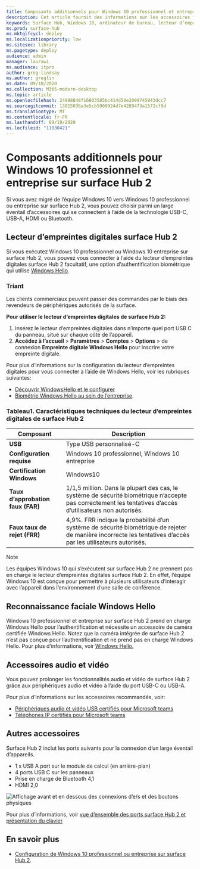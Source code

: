 ```yaml
---
title: Composants additionnels pour Windows 10 professionnel et entreprise sur surface Hub 2
description: Cet article fournit des informations sur les accessoires facultatifs que vous pouvez utiliser avec Windows 10 professionnel ou Enterprise sur surface Hub 2.
keywords: Surface Hub, Windows 10, ordinateur de bureau, lecteur d’empreintes digitales, Windows Hello
ms.prod: surface-hub
ms.mktglfcycl: deploy
ms.localizationpriority: low
ms.sitesec: library
ms.pagetype: deploy
audience: admin
manager: laurawi
ms.audience: itpro
author: greg-lindsay
ms.author: greglin
ms.date: 09/18/2020
ms.collection: M365-modern-desktop
ms.topic: article
ms.openlocfilehash: 24998848f16803585bc414d50e2099745943dcc7
ms.sourcegitcommit: 13015036a3e5cb5909924d7e4289473a1572cf9d
ms.translationtype: MT
ms.contentlocale: fr-FR
ms.lasthandoff: 09/19/2020
ms.locfileid: "11030421"
---
```

# Composants additionnels pour Windows 10 professionnel et entreprise sur surface Hub 2

Si vous avez migré de l’équipe Windows 10 vers Windows 10 professionnel ou entreprise sur surface Hub 2, vous pouvez choisir parmi un large éventail d’accessoires qui se connectent à l’aide de la technologie USB-C, USB-A, HDMI ou Bluetooth. 

## Lecteur d’empreintes digitales surface Hub 2

Si vous exécutez Windows 10 professionnel ou Windows 10 entreprise sur surface Hub 2, vous pouvez vous connecter à l’aide du lecteur d’empreintes digitales surface Hub 2 facultatif, une option d’authentification biométrique qui utilise [Windows Hello](https://docs.microsoft.com/windows-hardware/design/device-experiences/windows-hello).

### Triant

Les clients commerciaux peuvent passer des commandes par le biais des revendeurs de périphériques autorisés de la surface.

**Pour utiliser le lecteur d’empreintes digitales de surface Hub 2:**

1. Insérez le lecteur d’empreintes digitales dans n’importe quel port USB C du panneau, situé sur chaque côté de l’appareil.
2. **Accédez à l’accueil**  >  **Paramètres**  >  **Comptes**  >  **Options**  >  de connexion **Empreinte digitale Windows Hello** pour inscrire votre empreinte digitale.

Pour plus d’informations sur la configuration du lecteur d’empreintes digitales pour vous connecter à l’aide de Windows Hello, voir les rubriques suivantes:

- [Découvrir WindowsHello et le configurer](https://support.microsoft.com/help/4028017/windows-learn-about-windows-hello-and-set-it-up)
- [Biométrie Windows Hello au sein de l’entreprise](https://docs.microsoft.com/windows/security/identity-protection/hello-for-business/hello-biometrics-in-enterprise).

  
### Tableau1. Caractéristiques techniques du lecteur d’empreintes digitales de surface Hub 2


| Composant                       | Description                                                                                                                          |
| ------------------------------- | ------------------------------------------------------------------------------------------------------------------------------------ |
| **USB**                         | Type USB personnalisé-C                                                                                                           |
| **Configuration requise**          | Windows 10 professionnel, Windows 10 entreprise                                                                                               |
| **Certification Windows**       | Windows10                                                                                                                           |
| **Taux d’approbation faux (FAR)** | 1/1,5 million. Dans la plupart des cas, le système de sécurité biométrique n’accepte pas correctement les tentatives d’accès d’utilisateurs non autorisés. |
| **Faux taux de rejet (FRR)** | 4,9%. FRR indique la probabilité d’un système de sécurité biométrique de rejeter de manière incorrecte les tentatives d’accès par les utilisateurs autorisés. |


> [!NOTE]
> Les équipes Windows 10 qui s’exécutent sur surface Hub 2 ne prennent pas en charge le lecteur d’empreintes digitales surface Hub 2. En effet, l’équipe Windows 10 est conçue pour permettre à plusieurs utilisateurs d’interagir avec l’appareil dans l’environnement d’une salle de conférence. 
 
## Reconnaissance faciale Windows Hello

Windows 10 professionnel et entreprise sur surface Hub 2 prend en charge Windows Hello pour l’authentification et nécessite un accessoire de caméra certifiée Windows Hello. Notez que la caméra intégrée de surface Hub 2 n’est pas conçue pour l’authentification et ne prend pas en charge Windows Hello. Pour plus d’informations, voir [Windows Hello.](https://docs.microsoft.com/windows-hardware/design/device-experiences/windows-hello)


## Accessoires audio et vidéo

Vous pouvez prolonger les fonctionnalités audio et vidéo de surface Hub 2 grâce aux périphériques audio et vidéo à l’aide du port USB-C ou USB-A.

Pour plus d’informations sur les accessoires recommandés, voir:

- [Périphériques audio et vidéo USB certifiés pour Microsoft teams](https://docs.microsoft.com/microsoftteams/devices/usb-devices)
- [Téléphones IP certifiés pour Microsoft teams](https://docs.microsoft.com/microsoftteams/devices/teams-ip-phones)



## Autres accessoires
Surface Hub 2 inclut les ports suivants pour la connexion d’un large éventail d’appareils. 

- 1 x USB A port sur le module de calcul (en arrière-plan)
- 4 ports USB C sur les panneaux
- Prise en charge de Bluetooth 4,1
- HDMI 2,0

 ![Affichage avant et en dessous des connexions d’e/s et des boutons physiques](images/hub2s-schematic.png)

Pour plus d’informations, voir [vue d’ensemble des ports surface Hub 2 et présentation du clavier](surface-hub-2s-port-keypad-overview.md)


## En savoir plus

- [Configuration de Windows 10 professionnel ou entreprise sur surface Hub 2](surface-hub-2-post-install.md).